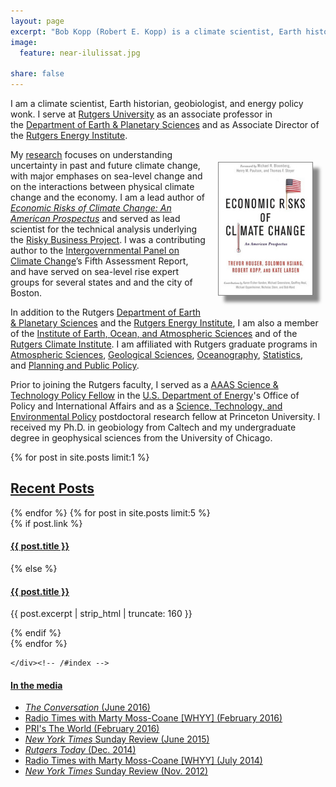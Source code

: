 ```yaml
---
layout: page
excerpt: "Bob Kopp (Robert E. Kopp) is a climate scientist, Earth historian, geobiologist, and energy policy wonk at Rutgers University."
image:
  feature: near-ilulissat.jpg

share: false
---
```


I am a climate scientist, Earth historian, geobiologist, and energy policy wonk. I serve at [Rutgers University](http://www.rutgers.edu/) as an associate professor in
the [Department of Earth & Planetary Sciences](http://geology.rutgers.edu/) and as Associate Director of the [Rutgers Energy Institute](http://rei.rutgers.edu/). 

<div style="float: right; margin: 20px; max-width: 150px; box-shadow: 10px 10px 5px #888888; border:  1px solid gray;"><a href="http://www.climateprospectus.org" target="_blank"><img src="images/EconomicRisksOfCC.jpg"></a></div>

My [research](research/) focuses on understanding uncertainty in past and future climate change, with major emphases on sea-level change and on the interactions between physical climate change and the economy. I am a lead author of [_Economic Risks of Climate Change: An American Prospectus_](http://www.climateprospectus.org/) and served as lead scientist for the technical analysis underlying the [Risky Business Project](http://www.riskybusiness.org/). I was a contributing author to the [Intergovernmental Panel on Climate Change](http://www.ipcc.ch)’s Fifth Assessment Report, and have served on sea-level rise expert groups for several states and and the city of Boston. 

In addition to the  Rutgers  [Department of Earth & Planetary Sciences](http://geology.rutgers.edu/) and
the [Rutgers Energy Institute](http://rei.rutgers.edu/), I am also a member of the
[Institute of Earth, Ocean, and Atmospheric Sciences](http://eoas.rutgers.edu/) and of the [Rutgers Climate Institute](http://climatechange.rutgers.edu). I am affiliated with Rutgers graduate programs in [Atmospheric Sciences](http://atmos.rutgers.edu), [Geological Sciences](http://eps.rutgers.edu), [Oceanography](http://marine.rutgers.edu), [Statistics](http://statistics.rutgers.edu), and [Planning and Public Policy](http://policy.rutgers.edu/).


Prior to joining the Rutgers faculty, I served as a [AAAS Science & Technology Policy Fellow](http://fellowships.aaas.org/) in the [U.S. ](http://www.energy.gov)[Department of Energy](http://www.energy.gov)'s Office of Policy and International Affairs and as a [Science, Technology, and Environmental Policy](http://www.princeton.edu/step/) postdoctoral research fellow at Princeton University. I received my Ph.D. in geobiology from Caltech and my undergraduate degree in geophysical sciences from the University of Chicago. 

 <div id="index" style="width: 100%" >
     {% for post in site.posts limit:1 %}
    <h2><a href="{{ site.url}}/posts/">Recent Posts</a></h2>
    {% endfor %}
  {% for post in site.posts limit:5 %}    
    <article>
      {% if post.link %}
        <h4 class="link-post"><a href="{{ site.url }}{{ post.url }}" title="{{ post.title }}">{{ post.title }}</a> <a href="{{ post.link }}" target="_blank" title="{{ post.title }}"><i class="fa fa-link"></i></a></h4>
      {% else %}
        <h4><a href="{{ site.url }}{{ post.url }}" title="{{ post.title }}">{{ post.title }}</a></h4>
        <p>{{ post.excerpt | strip_html | truncate: 160 }}</p>
      {% endif %}
    </article>
    {% endfor %}
	
	</div><!-- /#index -->

#### [In the media](http://www.google.com/search?hl=en&gl=us&tbm=nws&q="Robert+Kopp"+OR+"Bob+Kopp"+Rutgers)

* [_The Conversation_ (June 2016)](https://goo.gl/nOadXV)
* [Radio Times with Marty Moss-Coane [WHYY] (February 2016)](http://goo.gl/zWLUsW)
*  [PRI's The World (February 2016)](http://goo.gl/RuhXl3)
* [_New York Times_ Sunday Review (June 2015)](http://nyti.ms/1JyXkk7)
* [_Rutgers Today_ (Dec. 2014)](http://news.rutgers.edu/feature/earth-scientists-urgent-mission-takes-shape-rutgers/20141217)
* [Radio Times with Marty Moss-Coane [WHYY] (July 2014)](http://goo.gl/DfPnc9)
* [_New York Times_ Sunday Review (Nov. 2012)](http://nyti.ms/TcArGg)

